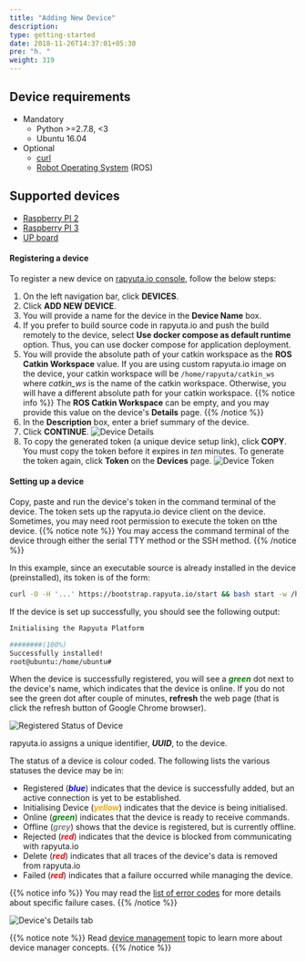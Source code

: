 ```yaml
---
title: "Adding New Device"
description:
type: getting-started
date: 2018-11-26T14:37:01+05:30
pre: "h. "
weight: 319
---
```

## Device requirements

* Mandatory
    * Python >=2.7.8, <3
    * Ubuntu 16.04
* Optional
    * [curl](https://curl.haxx.se/)
    * [Robot Operating System](http://wiki.ros.org/kinetic) (ROS)

## Supported devices

* [Raspberry PI 2](/getting-started/prepare-raspberry-pi)
* [Raspberry PI 3](/getting-started/prepare-raspberry-pi)
* [UP board](/getting-started/prepare-up-board)

#### Registering a device

To register a new device on [rapyuta.io console](https://console.rapyuta.io),
follow the below steps:

1. On the left navigation bar, click **DEVICES**.
2. Click **ADD NEW DEVICE**.
3. You will provide a name for the device in the **Device Name** box.
4. If you prefer to build source code in rapyuta.io and push the build
   remotely to the device, select **Use docker compose
   as default runtime** option. Thus, you can use docker compose for
   application deployment.
5. You will provide the absolute path of your catkin workspace as
   the **ROS Catkin Workspace** value. If you are using custom rapyuta.io
   image on the device, your catkin workspace will be
   `/home/rapyuta/catkin_ws` where *catkin_ws* is the name of the catkin workspace.
   Otherwise, you will have a different absolute path for your catkin workspace.
   {{% notice info %}}
   The **ROS Catkin Workspace** can be empty, and you may provide this value on
   the device's **Details** page.
   {{% /notice %}}
6. In the **Description** box, enter a brief summary of the device.
7. Click **CONTINUE**.
    ![Device Details](/images/getting-started/add-new-device/device-details.png?classes=border,shadow&width=40pc)
8. To copy the generated token (a unique device setup link), click **COPY**.    
   You must copy the token before it expires in *ten* minutes. To generate
   the token again, click **Token** on the **Devices** page.
   ![Device Token](/images/getting-started/add-new-device/device-token.png?classes=border,shadow&width=40pc)

#### Setting up a device
Copy, paste and run the device's token in the command terminal
of the device. The token sets up the rapyuta.io device client on
the device. Sometimes, you may need root permission to execute
the token on tthe device.
{{% notice note %}}
You may access the command terminal of the device through either the
serial TTY method or the SSH method.
{{% /notice %}}

In this example, since an executable source is already installed in the
device (preinstalled), its token is of the form:

```bash
curl -O -H '...' https://bootstrap.rapyuta.io/start && bash start -w /home/rapyuta/catkin_ws
```
If the device is set up successfully, you should see the following output:

```bash
Initialising the Rapyuta Platform

########(100%)
Successfully installed!
root@ubuntu:/home/ubuntu#
```
When the device is successfully registered, you will see a
<span style="color:green">***green***</span> dot next to the
device's name, which indicates that the device is online.
If you do not see the green dot after couple of minutes,
**refresh** the web page (that is click the refresh button of
Google Chrome browser).

![Registered Status of Device](/images/getting-started/add-new-device/demo-device.png?classes=border,shadow&width=40pc)

rapyuta.io assigns a unique identifier, ***UUID***, to the device.

The status of a device is colour coded. The following lists the various statuses
the device may be in:

* Registered (<span style="color:blue">***blue***</span>) indicates that the device is successfully added, but an
active connection is yet to be established.
* Initialising Device (<span style="color:orange">***yellow***</span>) indicates that the device is being initialised.
* Online (<span style="color:green">***green***</span>) indicates that the device is ready to receive commands.
* Offline (<span style="color:grey">***grey***</span>) shows that the device is registered, but is currently offline.
* Rejected (<span style="color:red">***red***</span>) indicates that the device is blocked from communicating with
rapyuta.io
* Delete (<span style="color:red">***red***</span>) indicates that all traces of the device's data is removed from
rapyuta.io
* Failed (<span style="color:red">***red***</span>) indicates that a failure occurred while managing the device.

{{% notice info %}}
You may read the [list of error codes](/getting-started/add-new-device/device-failed-error-codes) for more details about specific failure cases.
{{% /notice %}}

![Device's Details tab](/images/getting-started/add-new-device/demo-device-details.png?classes=border,shadow&width=60pc)

{{% notice note %}}
Read [device management](/core-concepts/device-management) topic to learn more
about device manager concepts.
{{% /notice %}}
